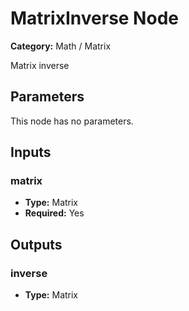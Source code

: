 
# MatrixInverse Node

**Category:** Math / Matrix

Matrix inverse

## Parameters

This node has no parameters.

## Inputs


### matrix
- **Type:** Matrix
- **Required:** Yes



## Outputs


### inverse
- **Type:** Matrix




